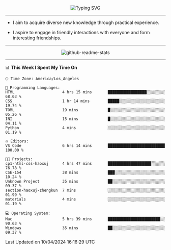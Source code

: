 <p align="center">
  <img src="https://readme-typing-svg.demolab.com?font=Fira+Code&weight=500&size=32&duration=2500&pause=1600&center=true&vCenter=true&random=false&width=1024&height=64&lines=Hi+there+%F0%9F%91%8B;I'm+delighted+you+could+make+it+here+%F0%9F%8E%89;I'm+Harry%2C+a+college+student+still+finding+my+way" alt="Typing SVG" />
</p>


---


- I aim to acquire diverse new knowledge through practical experience.

- I aspire to engage in friendly interactions with everyone and form interesting friendships.


---


<p align="center">
  <img src="https://github-readme-stats.vercel.app/api?username=Harry-Jing&show_icons=true" alt="github-readme-stats"/>
</p>


---

<!--START_SECTION:waka-->
📊 **This Week I Spent My Time On** 

```text
🕑︎ Time Zone: America/Los_Angeles

💬 Programming Languages: 
HTML                     4 hrs 15 mins       █████████████████░░░░░░░░   68.03 % 
CSS                      1 hr 14 mins        █████░░░░░░░░░░░░░░░░░░░░   19.74 % 
TOML                     19 mins             █░░░░░░░░░░░░░░░░░░░░░░░░   05.26 % 
INI                      15 mins             █░░░░░░░░░░░░░░░░░░░░░░░░   04.11 % 
Python                   4 mins              ░░░░░░░░░░░░░░░░░░░░░░░░░   01.19 % 

🔥 Editors: 
VS Code                  6 hrs 14 mins       █████████████████████████   100.00 % 

🐱‍💻 Projects: 
cp1-html-css-haoxuj      4 hrs 47 mins       ███████████████████░░░░░░   76.78 % 
CSE-154                  38 mins             ███░░░░░░░░░░░░░░░░░░░░░░   10.24 % 
Unknown Project          35 mins             ██░░░░░░░░░░░░░░░░░░░░░░░   09.37 % 
section-haoxuj-zhengkun  7 mins              ░░░░░░░░░░░░░░░░░░░░░░░░░   01.99 % 
materials                4 mins              ░░░░░░░░░░░░░░░░░░░░░░░░░   01.19 % 

💻 Operating System: 
Mac                      5 hrs 39 mins       ███████████████████████░░   90.63 % 
Windows                  35 mins             ██░░░░░░░░░░░░░░░░░░░░░░░   09.37 % 
```


 Last Updated on 10/04/2024 16:16:29 UTC
<!--END_SECTION:waka-->
